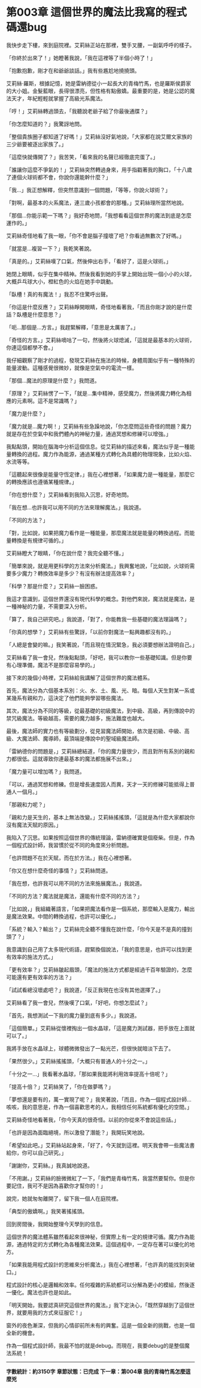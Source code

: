 # 第003章 這個世界的魔法比我寫的程式碼還bug

我快步走下樓，來到庭院裡。艾莉絲正站在那裡，雙手叉腰，一副氣呼呼的樣子。

「你終於出來了！」她瞪著我說，「我在這裡等了半個小時了！」

「抱歉抱歉，剛才在和爺爺談話。」我有些尷尬地撓撓頭。

艾莉絲·羅斯，根據記憶，她是雷納德從小一起長大的青梅竹馬，也是羅斯侯爵家的大小姐。金髮藍眼，長得很漂亮，但性格有點傲嬌。最重要的是，她是公認的魔法天才，年紀輕輕就掌握了高級光系魔法。

「哼！」艾莉絲轉過頭去，「我聽說老爺子給了你最後通牒？」

「你怎麼知道的？」我驚訝地問。

「整個貴族圈子都知道了好嗎！」艾莉絲沒好氣地說，「大家都在說艾爾文家族的三少爺要被逐出家族了。」

「這麼快就傳開了？」我苦笑，「看來我的名聲已經徹底完蛋了。」

「誰讓你這麼不爭氣的！」艾莉絲突然轉過身來，用手指戳著我的胸口，「十八歲了連個火球術都不會，你說你還能幹什麼？」

「我...」我正想解釋，但突然意識到一個問題，「等等，你說火球術？」

「對啊，最基本的火系魔法，連三歲小孩都會的那種。」艾莉絲理所當然地說。

「那個...你能示範一下嗎？」我好奇地問，「我想看看這個世界的魔法到底是怎麼運作的。」

艾莉絲奇怪地看了我一眼，「你不會是腦子撞壞了吧？你看過無數次了好嗎。」

「就當是...複習一下？」我乾笑著說。

「真是的。」艾莉絲嘆了口氣，然後伸出右手，「看好了，這是火球術。」

她閉上眼睛，似乎在集中精神。然後我看到她的手掌上開始出現一個小小的火球，大概乒乓球大小，橙紅色的火焰在她手中跳動。

「臥槽！真的有魔法！」我忍不住驚呼出聲。

「你這是什麼反應？」艾莉絲睜開眼睛，奇怪地看著我，「而且你剛才說的是什麼話？臥槽是什麼意思？」

「呃...那個是...方言。」我趕緊解釋，「意思是太厲害了。」

「奇怪的方言。」艾莉絲嘀咕了一句，然後將火球熄滅，「這就是最基本的火球術，你連這個都學不會。」

我仔細觀察了剛才的過程，發現艾莉絲在施法的時候，身體周圍似乎有一種特殊的能量波動。這種感覺很微妙，就像是空氣中的電流一樣。

「那個...魔法的原理是什麼？」我問道。

「原理？」艾莉絲愣了一下，「就是...集中精神，感受魔力，然後將魔力轉化為相應的元素啊。這不是常識嗎？」

「魔力是什麼？」

「魔力就是...魔力啊！」艾莉絲有些急躁地說，「你怎麼問這些奇怪的問題？魔力就是存在於空氣中和我們體內的神秘力量，通過冥想和修練可以增強。」

我點點頭，開始在腦海中分析這個信息。從艾莉絲的描述來看，魔法似乎是一種能量轉換的過程。魔力作為能源，通過某種方式轉化為具體的物理現象，比如火焰、水流等等。

「這聽起來很像是能量守恆定律，」我在心裡想著，「如果魔力是一種能量，那麼它的轉換應該也遵循某種規律。」

「你在想什麼？」艾莉絲看到我陷入沉思，好奇地問。

「我在想...也許我可以用不同的方法來理解魔法。」我說道。

「不同的方法？」

「對，比如說，如果把魔力看作是一種能量，那麼魔法就是能量的轉換過程。而能量轉換是有規律可循的。」

艾莉絲瞪大了眼睛，「你在說什麼？我完全聽不懂。」

「簡單來說，就是用更科學的方法來分析魔法。」我興奮地說，「比如說，火球術需要多少魔力？轉換效率是多少？有沒有辦法提高效率？」

「科學？那是什麼？」艾莉絲一臉困惑。

我這才意識到，這個世界還沒有現代科學的概念。對他們來說，魔法就是魔法，是一種神秘的力量，不需要深入分析。

「算了，我自己研究吧。」我說道，「對了，你能教我一些基礎的魔法理論嗎？」

「你真的想學？」艾莉絲有些驚訝，「以前你對魔法一點興趣都沒有的。」

「人總是會變的嘛。」我笑著說，「而且現在情況緊急，我必須要想辦法證明自己。」

艾莉絲看了我一會兒，然後點點頭，「好吧，我可以教你一些基礎知識。但是你要有心理準備，魔法不是那麼容易學的。」

接下來的幾個小時裡，艾莉絲給我講解了這個世界的魔法體系。

首先，魔法分為六個基本系別：火、水、土、風、光、暗。每個人天生對某一系或某幾系有親和力，這決定了他們能夠學習哪些魔法。

其次，魔法分為不同的等級，從最基礎的初級魔法，到中級、高級，再到傳說中的禁咒級魔法。等級越高，需要的魔力越多，施法難度也越大。

最後，魔法師的實力也有等級劃分，從見習魔法師開始，依次是初級、中級、高級、大魔法師、魔導師，最頂端是傳說中的聖域級魔法師。

「雷納德你的問題是，」艾莉絲總結道，「你的魔力量很少，而且對所有系別的親和力都很低。這就導致你連最基本的魔法都施展不出來。」

「魔力量可以增加嗎？」我問道。

「可以，通過冥想和修練。但是增長速度因人而異，天才一天的修練可能抵得上普通人一個月。」

「那親和力呢？」

「親和力是天生的，基本上無法改變。」艾莉絲搖搖頭，「這就是為什麼大家都說你沒有魔法天賦的原因。」

我陷入了沉思。如果按照這個世界的傳統理論，雷納德確實是個廢柴。但是，作為一個程式設計師，我習慣於從不同的角度來分析問題。

「也許問題不在於天賦，而在於方法。」我在心裡想著。

「你又在想什麼奇怪的事情？」艾莉絲問道。

「我在想，也許我可以用不同的方法來施展魔法。」我說道。

「不同的方法？魔法就是魔法，還能有什麼不同的方法？」

「比如說，」我組織著語言，「如果把魔法看作是一個系統，那麼輸入是魔力，輸出是魔法效果。中間的轉換過程，也許可以優化。」

「系統？輸入？輸出？」艾莉絲完全聽不懂我在說什麼，「你今天是不是真的撞到頭了？」

我意識到自己用了太多現代術語，趕緊換個說法，「我的意思是，也許可以找到更有效率的施法方式。」

「更有效率？」艾莉絲皺起眉頭，「魔法的施法方式都是經過千百年驗證的，怎麼可能還有更有效率的方法？」

「試試看總沒壞處吧？」我說道，「反正我現在也沒有其他選擇了。」

艾莉絲看了我一會兒，然後嘆了口氣，「好吧，你想怎麼試？」

「首先，我想測試一下我的魔力量到底有多少。」我說道。

「這個簡單。」艾莉絲從懷裡掏出一個水晶球，「這是魔力測試器，把手放在上面就可以了。」

我將手放在水晶球上，球體微微發出了一點光芒，但很快就暗淡下去了。

「果然很少。」艾莉絲搖搖頭，「大概只有普通人的十分之一。」

「十分之一...」我看著水晶球，「那如果我能將利用效率提高十倍呢？」

「提高十倍？」艾莉絲笑了，「你在做夢嗎？」

「夢想還是要有的，萬一實現了呢？」我笑著說，「而且，作為一個程式設計師...咳咳，我的意思是，作為一個喜歡思考的人，我相信任何系統都有優化的空間。」

艾莉絲奇怪地看著我，「你今天真的很奇怪。以前的你從來不會說這些話。」

「也許是因為面臨絕境，所以激發了潛能？」我開玩笑地說。

「希望如此吧。」艾莉絲站起身來，「好了，今天就到這裡。明天我會帶一些魔法書給你，你可以自己研究。」

「謝謝你，艾莉絲。」我真誠地說道。

「不用謝。」艾莉絲的臉微微紅了一下，「我們是青梅竹馬，我當然要幫你。但是你要記住，我可不是因為喜歡你才幫你的！」

說完，她就匆匆離開了，留下我一個人在庭院裡。

「典型的傲嬌啊。」我笑著搖搖頭。

回到房間後，我開始整理今天學到的信息。

這個世界的魔法體系雖然看起來很神秘，但實際上有一定的規律可循。魔力作為能源，通過特定的方式轉化為各種魔法效果。這個過程中，一定存在著可以優化的地方。

「如果我能用程式設計的思維來分析魔法，」我在心裡想著，「也許真的能找到突破口。」

程式設計的核心是邏輯和效率。任何複雜的系統都可以分解為更小的模組，然後逐一優化。魔法也許也是如此。

「明天開始，我要認真研究這個世界的魔法。」我下定決心，「既然穿越到了這個世界，就要用我的方式來征服它！」

窗外的夜色漸深，但我的心情卻前所未有的興奮。這是一個全新的挑戰，也是一個全新的機會。

作為一個程式設計師，我最不怕的就是debug。而現在，我要debug的是整個魔法系統！

---

**字數統計：約3150字**
**章節狀態：已完成**
**下一章：第004章 我的青梅竹馬怎麼這麼兇**
